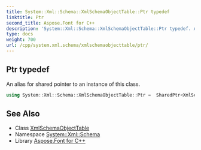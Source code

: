 ```yaml
---
title: System::Xml::Schema::XmlSchemaObjectTable::Ptr typedef
linktitle: Ptr
second_title: Aspose.Font for C++
description: 'System::Xml::Schema::XmlSchemaObjectTable::Ptr typedef. An alias for shared pointer to an instance of this class in C++.'
type: docs
weight: 700
url: /cpp/system.xml.schema/xmlschemaobjecttable/ptr/
---
```

## Ptr typedef


An alias for shared pointer to an instance of this class.

```cpp
using System::Xml::Schema::XmlSchemaObjectTable::Ptr =  SharedPtr<XmlSchemaObjectTable>
```

## See Also

* Class [XmlSchemaObjectTable](../)
* Namespace [System::Xml::Schema](../../)
* Library [Aspose.Font for C++](../../../)
